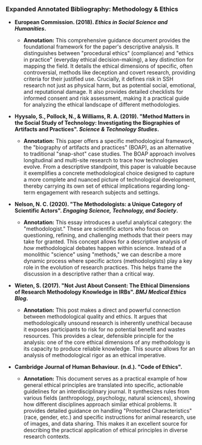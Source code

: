 ### Expanded Annotated Bibliography: Methodology & Ethics

*   **European Commission. (2018). *Ethics in Social Science and Humanities*.**
    *   **Annotation:** This comprehensive guidance document provides the foundational framework for the paper's descriptive analysis. It distinguishes between "procedural ethics" (compliance) and "ethics in practice" (everyday ethical decision-making), a key distinction for mapping the field. It details the ethical dimensions of specific, often controversial, methods like deception and covert research, providing criteria for their justified use. Crucially, it defines risk in SSH research not just as physical harm, but as potential social, emotional, and reputational damage. It also provides detailed checklists for informed consent and risk assessment, making it a practical guide for analyzing the ethical landscape of different methodologies.

*   **Hyysalo, S., Pollock, N., & Williams, R. A. (2019). "Method Matters in the Social Study of Technology: Investigating the Biographies of Artifacts and Practices". *Science & Technology Studies*.**
    *   **Annotation:** This paper offers a specific methodological framework, the "biography of artifacts and practices" (BOAP), as an alternative to traditional "snap-shot" case studies. The BOAP approach involves longitudinal and multi-site research to trace how technologies evolve. From a descriptive standpoint, this paper is valuable because it exemplifies a concrete methodological choice designed to capture a more complete and nuanced picture of technological development, thereby carrying its own set of ethical implications regarding long-term engagement with research subjects and settings.

*   **Nelson, N. C. (2020). "The Methodologists: a Unique Category of Scientific Actors". *Engaging Science, Technology, and Society*.**
    *   **Annotation:** This essay introduces a useful analytical category: the "methodologist." These are scientific actors who focus on questioning, refining, and challenging methods that their peers may take for granted. This concept allows for a descriptive analysis of *how* methodological debates happen within science. Instead of a monolithic "science" using "methods," we can describe a more dynamic process where specific actors (methodologists) play a key role in the evolution of research practices. This helps frame the discussion in a descriptive rather than a critical way.

*   **Wieten, S. (2017). "Not Just About Consent: The Ethical Dimensions of Research Methodology Knowledge in IRBs". *BMJ Medical Ethics Blog*.**
    *   **Annotation:** This post makes a direct and powerful connection between methodological quality and ethics. It argues that methodologically unsound research is inherently unethical because it exposes participants to risk for no potential benefit and wastes resources. This provides a clear, defensible principle for the analysis: one of the core ethical dimensions of any methodology is its capacity to produce reliable knowledge. This source allows for an analysis of methodological rigor as an ethical imperative.

*   **Cambridge Journal of Human Behaviour. (n.d.). "Code of Ethics".**
    *   **Annotation:** This document serves as a practical example of how general ethical principles are translated into specific, actionable guidelines for an interdisciplinary journal. It synthesizes rules from various fields (anthropology, psychology, natural sciences), showing how different disciplines approach similar ethical problems. It provides detailed guidance on handling "Protected Characteristics" (race, gender, etc.) and specific instructions for animal research, use of images, and data sharing. This makes it an excellent source for describing the practical application of ethical principles in diverse research contexts. 